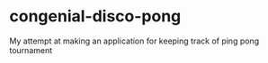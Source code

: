 # congenial-disco-pong
My attempt at making an application for keeping track of ping pong tournament
